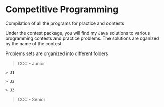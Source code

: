 # Competitive Programming

Compilation of all the programs for practice and contests

Under the contest package, you will find my Java solutions to various programming contests and practice problems. The solutions are oganized by the name of the contest

Problems sets are organized into different folders

  > CCC - Junior
  
    > J1
    
    > J2
    
    > J3
    
  > CCC - Senior
  
